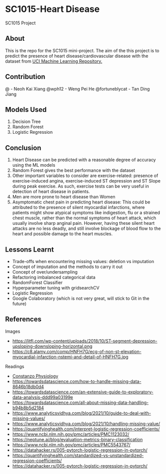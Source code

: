# SC1015-Heart Disease
SC1015 Project

## About
This is the repo for the SC1015 mini-project. The aim of the this project is to predict the presence of heart disease/cardiovascular disease with the dataset from [UCI Machine Learning Repository.](https://archive.ics.uci.edu/ml/datasets/Heart+Disease "UCI ML")

## Contribution
@ - Neoh Kai Xiang
@wph12 - Weng Pei He
@fortuneblycat - Tan Ding Jiang

## Models Used
1. Decision Tree
2. Random Forest
3. Logistic Regression

## Conclusion
1. Heart Disease can be predicted with a reasonable degree of accuracy using the ML models
2. Random Forest gives the best performance with the dataset
3. Other important variables to consider are exercise-related: presence of exercise-induced angina, exercise-induced ST depression and ST Slope during peak exercise. As such, exercise tests can be very useful in detection of heart disease in patients.
4. Men are more prone to heart disease than Women
5. Asymptomatic chest pain in predicting heart disease: This could be attributed to the presence of silent myocardial infarctions, where patients might show atypical symptoms like indigestion, flu or a strained chest muscle, rather than the normal symptoms of heart attack, which usually involve sharp anginal pain. However, having these silent heart attacks are no less deadly, and still involve blockage of blood flow to the heart and possible damage to the heart muscles.

## Lessons Learnt
* Trade-offs when encountering missing values: deletion vs imputation
* Concept of imputation and the methods to carry it out
* Concept of over/undersampling
* Refactoring imbalanced categorical data 
* RandomForest Classifier
* Hyperparameter tuning with gridsearchCV
* Logistic Regression
* Google Colaboratory (which is not very great, will stick to Git in the future)

## References
Images
* https://litfl.com/wp-content/uploads/2018/10/ST-segment-depression-upsloping-downsloping-horizontal.png
* https://c8.alamy.com/comp/HNFH7G/ecg-of-non-st-elevation-myocardial-infarction-nstemi-and-detail-of-HNFH7G.jpg

Readings
* [Constanzo Physiology](https://www.elsevier.com/books/costanzo-physiology/costanzo/978-0-323-79333-9)
* https://towardsdatascience.com/how-to-handle-missing-data-8646b18db0d4
* https://towardsdatascience.com/an-extensive-guide-to-exploratory-data-analysis-ddd99a03199e
* https://towardsdatascience.com/all-about-missing-data-handling-b94b8b5d2184
* https://www.analyticsvidhya.com/blog/2021/10/guide-to-deal-with-missing-values/
* https://www.analyticsvidhya.com/blog/2021/10/handling-missing-value/
* https://quantifyinghealth.com/interpret-logistic-regression-coefficients/
* https://www.ncbi.nlm.nih.gov/pmc/articles/PMC1123032/
* https://neptune.ai/blog/evaluation-metrics-binary-classification
* https://www.ncbi.nlm.nih.gov/pmc/articles/PMC5543767/
* https://datahacker.rs/005-pytorch-logistic-regression-in-pytorch/
* https://quantifyinghealth.com/standardized-vs-unstandardized-regression-coefficients/
* https://datahacker.rs/005-pytorch-logistic-regression-in-pytorch/


